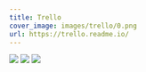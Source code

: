 ```yaml
---
title: Trello
cover_image: images/trello/0.png
url: https://trello.readme.io/
---
```


![](/images/trello/0.png)
![](/images/trello/1.png)
![](/images/trello/2.png)